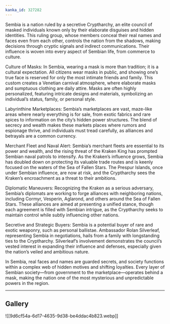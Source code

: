```yaml
---
kanka_id: 327282
---
```


Sembia is a nation ruled by a secretive Cryptharchy, an elite council of masked individuals known only by their elaborate disguises and hidden identities. This ruling group, whose members conceal their real names and faces even from each other, controls the nation from the shadows, making decisions through cryptic signals and indirect communications. Their influence is woven into every aspect of Sembian life, from commerce to culture.

Culture of Masks: In Sembia, wearing a mask is more than tradition; it is a cultural expectation. All citizens wear masks in public, and showing one’s true face is reserved for only the most intimate friends and family. This custom creates a Venetian carnival atmosphere, where elaborate masks and sumptuous clothing are daily attire. Masks are often highly personalized, featuring intricate designs and materials, symbolizing an individual’s status, family, or personal style.

Labyrinthine Marketplaces: Sembia’s marketplaces are vast, maze-like areas where nearly everything is for sale, from exotic fabrics and rare spices to information on the city’s hidden power structures. The blend of secrecy and wealth makes these markets places where rumors and espionage thrive, and individuals must tread carefully, as alliances and betrayals are a common currency.

Merchant Fleet and Naval Alert: Sembia’s merchant fleets are essential to its power and wealth, and the rising threat of the Kraken King has prompted Sembian naval patrols to intensify. As the Kraken’s influence grows, Sembia has doubled down on protecting its valuable trade routes and is keenly focused on the waters of the Sea of Fallen Stars. The Prespur Islands, once under Sembian influence, are now at risk, and the Cryptharchy sees the Kraken’s encroachment as a threat to their ambitions.

Diplomatic Maneuvers: Recognizing the Kraken as a serious adversary, Sembia’s diplomats are working to forge alliances with neighboring nations, including Cormyr, Vesperin, Aglarond, and others around the Sea of Fallen Stars. These alliances are aimed at presenting a unified stance, though each agreement is filled with Sembian intrigue, as the Cryptharchy seeks to maintain control while subtly influencing other nations.

Secretive and Strategic Buyers: Sembia is a potential buyer of rare and exotic weaponry, such as personal ballistae. Ambassador Rolan Silverleaf, representing Sembia in negotiations, hails from a family with longstanding ties to the Cryptharchy. Silverleaf’s involvement demonstrates the council’s vested interest in expanding their influence and defenses, especially given the nation’s veiled and ambitious nature.

In Sembia, real faces and names are guarded secrets, and society functions within a complex web of hidden motives and shifting loyalties. Every layer of Sembian society—from government to the marketplace—operates behind a mask, making the nation one of the most mysterious and unpredictable powers in the region.

---
## Gallery
![[9d6cf54a-6d17-4635-9d38-be4ddac4b823.webp]]